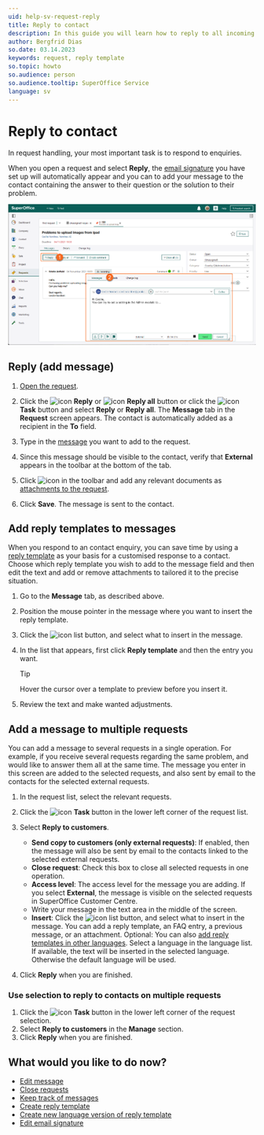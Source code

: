 ```yaml
---
uid: help-sv-request-reply
title: Reply to contact
description: In this guide you will learn how to reply to all incoming requests in SuperOffice.
author: Bergfrid Dias
so.date: 03.14.2023
keywords: request, reply template
so.topic: howto
so.audience: person
so.audience.tooltip: SuperOffice Service
language: sv
---
```


# Reply to contact

In request handling, your most important task is to respond to enquiries.

When you open a request and select **Reply**, the [email signature][7] you have set up will automatically appear and you can to add your message to the contact containing the answer to their question or the solution to their problem.

![Replying to a request -screenshot][img4]

## Reply (add message)

1. [Open the request][1].

1. Click the ![icon][img5] **Reply** or ![icon][img6] **Reply all** button or click the ![icon][img1] **Task** button and select **Reply** or **Reply all**. The **Message** tab in the **Request** screen appears. The contact is automatically added as a recipient in the **To** field.

1. Type in the [message][2] you want to add to the request.

1. Since this message should be visible to the contact, verify that **External** appears in the toolbar at the bottom of the tab.

1. Click ![icon][img2] in the toolbar and add any relevant documents as [attachments to the request][2].

1. Click **Save**. The message is sent to the contact.

## <a id="reply-templ" />Add reply templates to messages

When you respond to an contact enquiry, you can save time by using a [reply template][8] as your basis for a customised response to a contact. Choose which reply template you wish to add to the message field and then edit the text and add or remove attachments to tailored it to the precise situation.

1. Go to the **Message** tab, as described above.

1. Position the mouse pointer in the message where you want to insert the reply template.

1. Click the ![icon][img3] list button, and select what to insert in the message.

1. In the list that appears, first click **Reply template** and then the entry you want.

    > [!TIP]
    > Hover the cursor over a template to preview before you insert it.

1. Review the text and make wanted adjustments.

## Add a message to multiple requests

You can add a message to several requests in a single operation. For example, if you receive several requests regarding the same problem, and would like to answer them all at the same time. The message you enter in this screen are added to the selected requests, and also sent by email to the contacts for the selected external requests.

1. In the request list, select the relevant requests.

1. Click the ![icon][img1] **Task** button in the lower left corner of the request list.

1. Select **Reply to customers**.

    * **Send copy to customers (only external requests)**: If enabled, then the message will also be sent by email to the contacts linked to the selected external requests.
    * **Close request**: Check this box to close all selected requests in one operation.
    * **Access level**: The access level for the message you are adding. If you select **External**, the message is visible on the selected requests in SuperOffice Customer Centre.
    * Write your message in the text area in the middle of the screen.
    * **Insert**: Click the ![icon][img3] list button, and select what to insert in the message. You can add a reply template, an FAQ entry, a previous message, or an attachment. Optional: You can also [add reply templates in other languages][5]. Select a language in the language list. If available, the text will be inserted in the selected language. Otherwise the default language will be used.

1. Click **Reply** when you are finished.

### Use selection to reply to contacts on multiple requests

1. Click the ![icon][img1] **Task** button in the lower left corner of the request selection.
1. Select **Reply to customers** in the **Manage** section.
1. Click **Reply** when you are finished.

## What would you like to do now?

* [Edit message][6]
* [Close requests][3]
* [Keep track of messages][4]
* [Create reply template][8]
* [Create new language version of reply template][5]
* [Edit email signature][7]

<!-- Referenced links -->
[1]: ../index.md#open
[2]: create.md#message
[3]: close.md
[4]: flag-message.md
[5]: ../../reply-templates/learn/new-language.md
[6]: edit-message.md
[7]: ../../../learn/getting-started/edit-email-signature.md
[8]: ../../reply-templates/learn/index.md

<!-- Referenced images -->
[img1]: ../../../../media/icons/btn-menu.png
[img2]: ../../../../../common/icons/attachments-theme.png
[img3]: ../../../../../common/icons/copy-paste-icon.png
[img4]: media/reply-to-a-customer.png
[img5]: ../../../../../common/icons/reply-icon.png
[img6]: ../../../../../common/icons/reply-all-icon.png

